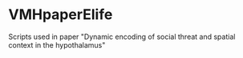 # VMHpaperElife
Scripts used in paper "Dynamic encoding of social threat and spatial context in the hypothalamus"
